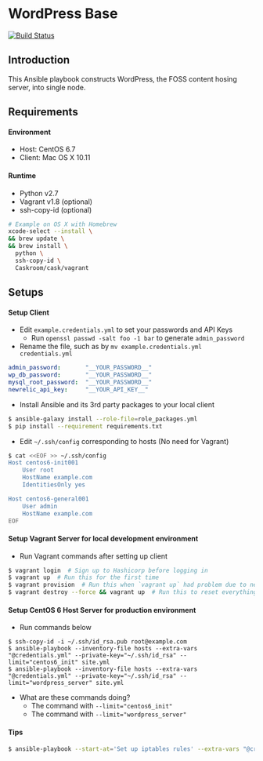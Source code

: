 WordPress Base
===

[![Build Status](https://travis-ci.org/ymkjp/wordpress-base.svg?branch=master)](https://travis-ci.org/ymkjp/wordpress-base)


## Introduction

This Ansible playbook constructs WordPress, the FOSS content hosing server, into single node.


## Requirements

#### Environment
* Host: CentOS 6.7
* Client: Mac OS X 10.11

#### Runtime
- Python v2.7
- Vagrant v1.8 (optional)
- ssh-copy-id (optional)

```bash
# Example on OS X with Homebrew
xcode-select --install \
&& brew update \
&& brew install \
  python \
  ssh-copy-id \
  Caskroom/cask/vagrant
```

## Setups

#### Setup Client
* Edit `example.credentials.yml` to set your passwords and API Keys
    * Run `openssl passwd -salt foo -1 bar` to generate `admin_password`
* Rename the file, such as by `mv example.credentials.yml credentials.yml`

```yml
admin_password:       "__YOUR_PASSWORD__"
wp_db_password:       "__YOUR_PASSWORD__"
mysql_root_password:  "__YOUR_PASSWORD__"
newrelic_api_key:     "__YOUR_API_KEY__"
```

* Install Ansible and its 3rd party packages to your local client

```bash
$ ansible-galaxy install --role-file=role_packages.yml
$ pip install --requirement requirements.txt
```

* Edit ``~/.ssh/config`` corresponding to hosts (No need for Vagrant)

```bash
$ cat <<EOF >> ~/.ssh/config
Host centos6-init001
    User root
    HostName example.com
    IdentitiesOnly yes

Host centos6-general001
    User admin
    HostName example.com
EOF
```

#### Setup Vagrant Server for local development environment

* Run Vagrant commands after setting up client

```bash
$ vagrant login  # Sign up to Hashicorp before logging in
$ vagrant up  # Run this for the first time
$ vagrant provision  # Run this when `vagrant up` had problem due to network error, etc
$ vagrant destroy --force && vagrant up  # Run this to reset everything
```

#### Setup CentOS 6 Host Server for production environment

* Run commands below

```
$ ssh-copy-id -i ~/.ssh/id_rsa.pub root@example.com
$ ansible-playbook --inventory-file hosts --extra-vars "@credentials.yml" --private-key="~/.ssh/id_rsa" --limit="centos6_init" site.yml
$ ansible-playbook --inventory-file hosts --extra-vars "@credentials.yml" --private-key="~/.ssh/id_rsa" --limit="wordpress_server" site.yml
```

* What are these commands doing?
    * The command with `--limit="centos6_init"`
    * The command with `--limit="wordpress_server"`


#### Tips

```bash
$ ansible-playbook --start-at='Set up iptables rules' --extra-vars "@credentials.yml" site.yml
```
